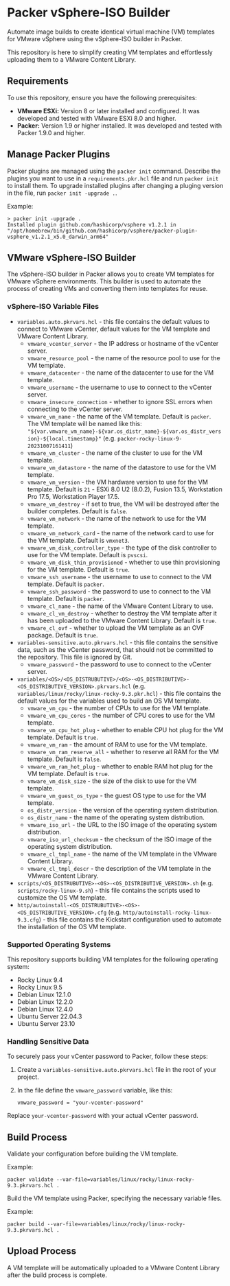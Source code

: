 # Packer vSphere-ISO Builder

Automate image builds to create identical virtual machine (VM) templates for VMware vSphere using the vSphere-ISO builder in Packer.

This repository is here to simplify creating VM templates and effortlessly uploading them to a VMware Content Library.

## Requirements

To use this repository, ensure you have the following prerequisites:

- **VMware ESXi:** Version 8 or later installed and configured. It was developed and tested with VMware ESXi 8.0 and higher.
- **Packer:** Version 1.9 or higher installed. It was developed and tested with Packer 1.9.0 and higher.

## Manage Packer Plugins

Packer plugins are managed using the `packer init` command. Describe the plugins you want to use in a `requirements.pkr.hcl` file and run `packer init` to install them. To upgrade installed  plugins after changing a pluging version in the file, run `packer init -upgrade .`.

Example:

```shell
> packer init -upgrade .
Installed plugin github.com/hashicorp/vsphere v1.2.1 in "/opt/homebrew/bin/github.com/hashicorp/vsphere/packer-plugin-vsphere_v1.2.1_x5.0_darwin_arm64"
```

## VMware vSphere-ISO Builder

The vSphere-ISO builder in Packer allows you to create VM templates for VMware vSphere environments. This builder is used to automate the process of creating VMs and converting them into templates for reuse.

### vSphere-ISO Variable Files

- `variables.auto.pkrvars.hcl` - this file contains the default values to connect to VMware vCenter, default values for the VM template and VMware Content Library.
  - `vmware_vcenter_server` - the IP address or hostname of the vCenter server.
  - `vmware_resource_pool` - the name of the resource pool to use for the VM template.
  - `vmware_datacenter` - the name of the datacenter to use for the VM template.
  - `vmware_username` - the username to use to connect to the vCenter server.
  - `vmware_insecure_connection` - whether to ignore SSL errors when connecting to the vCenter server.
  - `vmware_vm_name` - the name of the VM template. Default is `packer`. The VM template will be named like this: `"${var.vmware_vm_name}-${var.os_distr_name}-${var.os_distr_version}-${local.timestamp}"` (e.g. `packer-rocky-linux-9-20231007161411`)
  - `vmware_vm_cluster` - the name of the cluster to use for the VM template.
  - `vmware_vm_datastore` - the name of the datastore to use for the VM template.
  - `vmware_vm_version` - the VM hardware version to use for the VM template. Default is `21` - ESXi 8.0 U2 (8.0.2), Fusion 13.5, Workstation Pro 17.5, Workstation Player 17.5.
  - `vmware_vm_destroy` - if set to true, the VM will be destroyed after the builder completes. Default is `false`.
  - `vmware_vm_network` - the name of the network to use for the VM template.
  - `vmware_vm_network_card` - the name of the network card to use for the VM template. Default is `vmxnet3`.
  - `vmware_vm_disk_controller_type` - the type of the disk controller to use for the VM template. Default is `pvscsi`.
  - `vmware_vm_disk_thin_provisioned` - whether to use thin provisioning for the VM template. Default is `true`.
  - `vmware_ssh_username` - the username to use to connect to the VM template. Default is `packer`.
  - `vmware_ssh_password` - the password to use to connect to the VM template. Default is `packer`.
  - `vmware_cl_name` - the name of the VMware Content Library to use.
  - `vmware_cl_vm_destroy` - whether to destroy the VM template after it has been uploaded to the VMware Content Library. Default is `true`.
  - `vmware_cl_ovf` - whether to upload the VM template as an OVF package. Default is `true`.
- `variables-sensitive.auto.pkrvars.hcl` - this file contains the sensitive data, such as the vCenter password, that should not be committed to the repository. This file is ignored by Git.
  - `vmware_password` - the password to use to connect to the vCenter server.
- `variables/<OS>/<OS_DISTRUBUTIVE>/<OS>-<OS_DISTRIBUTIVE>-<OS_DISTRIBUTIVE_VERSION>.pkrvars.hcl` (e.g. `variables/linux/rocky/linux-rocky-9.3.pkr.hcl`) - this file contains the default values for the variables used to build an OS VM template.
  - `vmware_vm_cpu` - the number of CPUs to use for the VM template.
  - `vmware_vm_cpu_cores` - the number of CPU cores to use for the VM template.
  - `vmware_vm_cpu_hot_plug` - whether to enable CPU hot plug for the VM template. Default is `true`.
  - `vmware_vm_ram` - the amount of RAM to use for the VM template.
  - `vmware_vm_ram_reserve_all` - whether to reserve all RAM for the VM template. Default is `false`.
  - `vmware_vm_ram_hot_plug` - whether to enable RAM hot plug for the VM template. Default is `true`.
  - `vmware_vm_disk_size` - the size of the disk to use for the VM template.
  - `vmware_vm_guest_os_type` - the guest OS type to use for the VM template.
  - `os_distr_version` - the version of the operating system distribution.
  - `os_distr_name` - the name of the operating system distribution.
  - `vmware_iso_url` - the URL to the ISO image of the operating system distribution.
  - `vmware_iso_url_checksum` - the checksum of the ISO image of the operating system distribution.
  - `vmware_cl_tmpl_name` - the name of the VM template in the VMware Content Library.
  - `vmware_cl_tmpl_descr` - the description of the VM template in the VMware Content Library.
- `scripts/<OS_DISTRUBUTIVE>-<OS>-<OS_DISTRIBUTIVE_VERSION>.sh` (e.g. `scripts/rocky-linux-9.sh`) - this file contains the scripts used to customize the OS VM template.
- `http/autoinstall-<OS_DISTRUBUTIVE>-<OS>-<OS_DISTRIBUTIVE_VERSION>.cfg` (e.g. `http/autoinstall-rocky-linux-9.3.cfg`) - this file contains the Kickstart configuration used to automate the installation of the OS VM template.

### Supported Operating Systems

This repository supports building VM templates for the following operating system:

- Rocky Linux 9.4
- Rocky Linux 9.5
- Debian Linux 12.1.0
- Debian Linux 12.2.0
- Debian Linux 12.4.0
- Ubuntu Server 22.04.3
- Ubuntu Server 23.10


### Handling Sensitive Data

To securely pass your vCenter password to Packer, follow these steps:

1. Create a `variables-sensitive.auto.pkrvars.hcl` file in the root of your project.
2. In the file define the `vmware_password` variable, like this:

   ```hcl
   vmware_password = "your-vcenter-password"
   ```

Replace `your-vcenter-password` with your actual vCenter password.


## Build Process

Validate your configuration before building the VM template.

Example:

```shell
packer validate --var-file=variables/linux/rocky/linux-rocky-9.3.pkrvars.hcl .
```

Build the VM template using Packer, specifying the necessary variable files.

Example:

```shell
packer build --var-file=variables/linux/rocky/linux-rocky-9.3.pkrvars.hcl .
```

## Upload Process

A VM template will be automatically uploaded to a VMware Content Library after the build process is complete.

